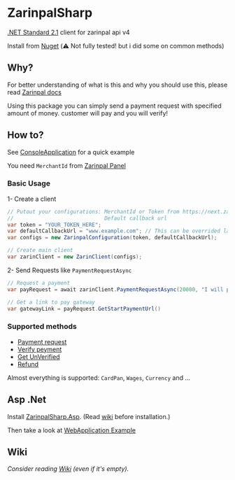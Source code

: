 # ZarinpalSharp
[.NET Standard 2.1](https://docs.microsoft.com/en-us/dotnet/standard/net-standard#net-implementation-support) client for zarinpal api v4

Install from [Nuget](https://www.nuget.org/packages/ZarinpalSharp/) (⚠️ Not fully tested! but i did some on common methods)

## Why?
For better understanding of what is this and why you should use this, please read [Zarinpal docs](https://docs.zarinpal.com/paymentGateway/)

Using this package you can simply send a payment request with specified amount of money. customer will pay and you will verify!

## How to?
See [ConsoleApplication](Examples/ConsoleApplication) for a quick example

You need `MerchantId` from [Zarinpal Panel](https://next.zarinpal.com/)

### Basic Usage
1- Create a client

```cs
// Putout your configurations: MerchantId or Token from https://next.zarinpal.com.
//                             Default callback url 
var token = "YOUR_TOKEN_HERE";
var defaultCallbackUrl = "www.example.com"; // This can be overrided later.
var configs = new ZarinpalConfiguration(token, defaultCallbackUrl);

// Create main client
var zarinClient = new ZarinClient(configs);
```

2- Send Requests like `PaymentRequestAsync`
```cs
// Request a payment
var payRequest = await zarinClient.PaymentRequestAsync(20000, "I will pay for you");

// Get a link to pay gateway
var gatewayLink = payRequest.GetStartPaymentUrl()
```

### Supported methods
  - [Payment request](https://docs.zarinpal.com/paymentGateway/guide/#%D8%A7%D8%B1%D8%B3%D8%A7%D9%84-%D8%A7%D8%B7%D9%84%D8%A7%D8%B9%D8%A7%D8%AA)
  - [Verify peyment](https://docs.zarinpal.com/paymentGateway/guide/#%D8%A8%D8%A7%D8%B2%DA%AF%D8%B4%D8%AA-%D8%A8%D9%87-%D8%B3%D8%A7%DB%8C%D8%AA-%D9%BE%D8%B0%DB%8C%D8%B1%D9%86%D8%AF%D9%87)
  - [Get UnVerified](https://docs.zarinpal.com/paymentGateway/other/#unverified)
  - [Refund](https://docs.zarinpal.com/paymentGateway/other/#refund)

Almost everything is supported: `CardPan`, `Wages`, `Currency` and ...

## Asp .Net
Install [ZarinpalSharp.Asp](https://www.nuget.org/packages/ZarinpalSharp.Asp/). (Read [wiki](https://github.com/immmdreza/ZarinpalSharp/wiki/WebApplication) before installation.)

Then take a look at [WebApplication Example](Examples/WebApplication)

## Wiki
_Consider reading [Wiki](https://github.com/immmdreza/ZarinpalSharp/wiki) (even if it's empty)._
